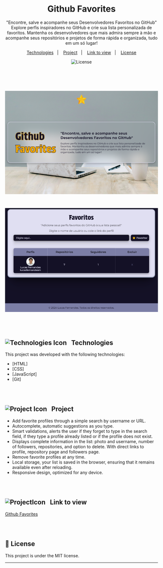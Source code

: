 <h1 align="center"> Github Favorites </h1>

<p align="center">
"Encontre, salve e acompanhe seus Desenvolvedores Favoritos no GitHub"</br>
Explore perfis inspiradores no GitHub e crie sua lista personalizada de favoritos. Mantenha os desenvolvedores que mais admira sempre à mão e acompanhe seus repositórios e projetos de forma rápida e organizada, tudo em um só lugar!
</p>

<p align="center">
  <a href="#Technologies">Technologies</a>&nbsp;&nbsp;&nbsp;|&nbsp;&nbsp;&nbsp;
  <a href="#Project">Project</a>&nbsp;&nbsp;&nbsp;|&nbsp;&nbsp;&nbsp;
  <a href="#Link-to-view">Link to view</a>&nbsp;&nbsp;&nbsp;|&nbsp;&nbsp;&nbsp;
  <a href="#memo-license">License</a>
</p>
<p align="center">
  <img alt="License" src="https://img.shields.io/static/v1?label=license&message=MIT&color=49AA26&labelColor=000000">
</p>

<br><br>
<h1 align="center">
  <img alt="GitFav project" src="./assets/GitFavBanner.png" width="700"/>
</h1>

<h1 align="center">
  <img alt="GitFav project" src="./assets/GitFavBanner2.png" width="700"/>
</h1>

<br><br>
<h2 align="left" id="Technologies"> <img src=https://github.com/user-attachments/assets/aff6a111-103c-4037-a044-c9f9c10691cc alt="Technologies Icon" style="width:26px;">&nbsp;&nbsp; Technologies </h2>

This project was developed with the following technologies:
- [HTML]
- [CSS]
- [JavaScript]
- [Git]

<br><br>
<h2 align="left" id="Project"> <img src=https://github.com/user-attachments/assets/7ac4a526-7c35-4f2d-a851-413c7f515e2c alt="Project Icon" style="width:28px;">&nbsp;&nbsp; Project </h2>

  - Add favorite profiles through a simple search by username or URL.</br>
  - Autocomplete, automatic suggestions as you type.</br>
  - Smart validations, alerts the user if they forget to type in the search field, if they type a profile already listed or if the profile does not exist.</br>
  - Displays complete information in the list: photo and username, number of followers, repositories, and option to delete. With direct links to profile, repository page and followers page.
  - Remove favorite profiles at any time.</br>
  - Local storage, your list is saved in the browser, ensuring that it remains available even after reloading.</br>
  - Responsive design, optimized for any device. </br>

<br><br>
<h2 align="left" id="Link-to-view"> <img src=https://github.com/user-attachments/assets/01c56b54-2205-4397-8f3a-ee4474e317ff alt="ProjectIcon" style="width:26px;">&nbsp;&nbsp;   Link to view </h2>

[Github Favorites](https://lucasfernandesm.github.io/Git-Fav-App/)

<br><br>
## :memo: License

This project is under the MIT license.

---
